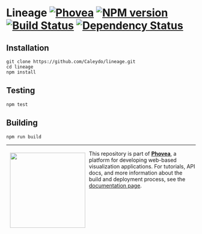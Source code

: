 Lineage [![Phovea][phovea-image]][phovea-url] [![NPM version][npm-image]][npm-url] [![Build Status][travis-image]][travis-url] [![Dependency Status][daviddm-image]][daviddm-url]
=====================



Installation
------------

```
git clone https://github.com/Caleydo/lineage.git
cd lineage
npm install
```

Testing
-------

```
npm test
```

Building
--------

```
npm run build
```



***

<a href="https://caleydo.org"><img src="http://caleydo.org/assets/images/logos/caleydo.svg" align="left" width="200px" hspace="10" vspace="6"></a>
This repository is part of **[Phovea](http://phovea.caleydo.org/)**, a platform for developing web-based visualization applications. For tutorials, API docs, and more information about the build and deployment process, see the [documentation page](http://caleydo.org/documentation/).


[phovea-image]: https://img.shields.io/badge/Phovea-Application-1BA64E.svg
[phovea-url]: https://phovea.caleydo.org
[npm-image]: https://badge.fury.io/js/genealogy_vis.svg
[npm-url]: https://npmjs.org/package/genealogy_vis
[travis-image]: https://travis-ci.org/phovea/genealogy_vis.svg?branch=master
[travis-url]: https://travis-ci.org/phovea/genealogy_vis
[daviddm-image]: https://david-dm.org/phovea/genealogy_vis.svg?theme=shields.io
[daviddm-url]: https://david-dm.org/phovea/genealogy_vis
